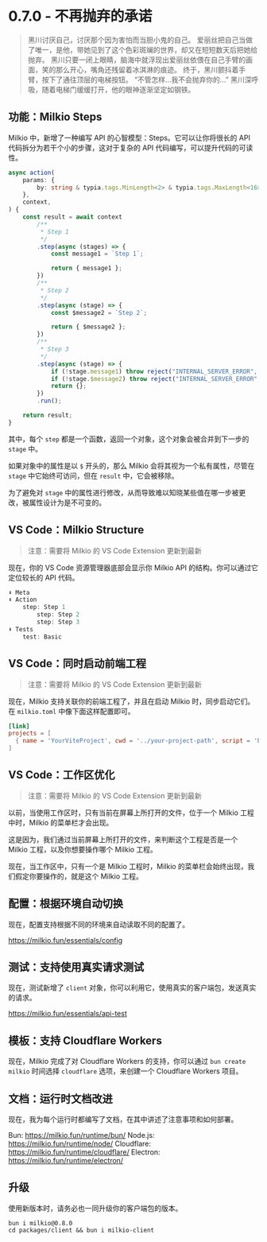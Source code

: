 # 0.7.0 - 不再抛弃的承诺

> 黑川讨厌自己，讨厌那个因为害怕而当胆小鬼的自己。
> 爱丽丝把自己当做了唯一，是他，带她见到了这个色彩斑斓的世界，却又在短短数天后把她给抛弃。
> 黑川只要一闭上眼睛，脑海中就浮现出爱丽丝依偎在自己手臂的画面，笑的那么开心，嘴角还残留着冰淇淋的痕迹。
> 终于，黑川颤抖着手臂，按下了通往顶层的电梯按钮。
> “不管怎样…我不会抛弃你的…” 黑川深呼吸，随着电梯门缓缓打开，他的眼神逐渐坚定如钢铁。

## 功能：Milkio Steps

Milkio 中，新增了一种编写 API 的心智模型：Steps。它可以让你将很长的 API 代码拆分为若干个小的步骤，这对于复杂的 API 代码编写，可以提升代码的可读性。

```ts
async action(
	params: {
		by: string & typia.tags.MinLength<2> & typia.tags.MaxLength<16>;
	},
	context,
) {
	const result = await context
		/**
		 * Step 1
		 */
		.step(async (stages) => {
			const message1 = `Step 1`;

			return { message1 };
		})
		/**
		 * Step 2
		 */
		.step(async (stage) => {
			const $message2 = `Step 2`;

			return { $message2 };
		})
		/**
		 * Step 3
		 */
		.step(async (stage) => {
			if (!stage.message1) throw reject("INTERNAL_SERVER_ERROR", undefined);
			if (!stage.$message2) throw reject("INTERNAL_SERVER_ERROR", undefined);
			return {};
		})
		.run();

	return result;
}
```

其中，每个 `step` 都是一个函数，返回一个对象，这个对象会被合并到下一步的 `stage` 中。

如果对象中的属性是以 `$` 开头的，那么 Milkio 会将其视为一个私有属性，尽管在 `stage` 中它始终可访问，但在 `result` 中，它会被移除。

为了避免对 `stage` 中的属性进行修改，从而导致难以知晓某些值在哪一步被更改，被属性设计为是不可变的。

## VS Code：Milkio Structure

> 注意：需要将 Milkio 的 VS Code Extension 更新到最新

现在，你的 VS Code 资源管理器底部会显示你 Milkio  API 的结构。你可以通过它定位较长的 API 代码。

```ts
⬇️ Meta
⬇️ Action
    step: Step 1
		step: Step 2
		step: Step 3
⬇️ Tests
    test: Basic
```

## VS Code：同时启动前端工程

> 注意：需要将 Milkio 的 VS Code Extension 更新到最新

现在，Milkio 支持关联你的前端工程了，并且在启动 Milkio 时，同步启动它们。在 `milkio.toml` 中像下面这样配置即可。

```toml
[link]
projects = [
  { name = 'YourViteProject', cwd = '../your-project-path', script = 'bun run dev' },
]
```

## VS Code：工作区优化

> 注意：需要将 Milkio 的 VS Code Extension 更新到最新

以前，当使用工作区时，只有当前在屏幕上所打开的文件，位于一个 Milkio 工程中时，Milkio 的菜单栏才会出现。

这是因为，我们通过当前屏幕上所打开的文件，来判断这个工程是否是一个 Milkio 工程，以及你想要操作哪个 Milkio 工程。

现在，当工作区中，只有一个是 Milkio 工程时，Milkio 的菜单栏会始终出现，我们假定你要操作的，就是这个 Milkio 工程。

## 配置：根据环境自动切换

现在，配置支持根据不同的环境来自动读取不同的配置了。

https://milkio.fun/essentials/config

## 测试：支持使用真实请求测试

现在，测试新增了 `client` 对象，你可以利用它，使用真实的客户端包，发送真实的请求。

https://milkio.fun/essentials/api-test

## 模板：支持 Cloudflare Workers

现在，Milkio 完成了对 Cloudflare Workers 的支持，你可以通过 `bun create milkio` 时间选择 `cloudflare` 选项，来创建一个 Cloudflare Workers 项目。

## 文档：运行时文档改进

现在，我为每个运行时都编写了文档，在其中讲述了注意事项和如何部署。

Bun: https://milkio.fun/runtime/bun/
Node.js: https://milkio.fun/runtime/node/
Cloudflare: https://milkio.fun/runtime/cloudflare/
Electron: https://milkio.fun/runtime/electron/

## 升级

使用新版本时，请务必也一同升级你的客户端包的版本。

```
bun i milkio@0.8.0
cd packages/client && bun i milkio-client
```